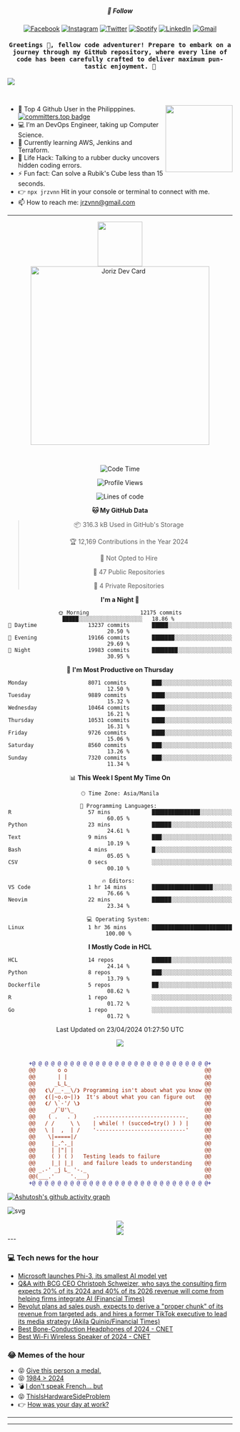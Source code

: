 <h5 align="center">💬 Follow</h5>
<div align="center">

[![Facebook](https://img.shields.io/badge/Facebook-%231877F2.svg?style=for-the-badge&logo=Facebook&logoColor=white)](https://www.facebook.com/Horisyo/)
[![Instagram](https://img.shields.io/badge/Instagram-%23E4405F.svg?style=for-the-badge&logo=Instagram&logoColor=white)](https://www.instagram.com/jrzvnn_/)
[![Twitter](https://img.shields.io/badge/Twitter-%231DA1F2.svg?style=for-the-badge&logo=Twitter&logoColor=white)](https://twitter.com/jrz_studies)
[![Spotify](https://img.shields.io/badge/Spotify-%231ED760.svg?style=for-the-badge&logo=Spotify&logoColor=white)](https://open.spotify.com/user/217td4qrc6mzqjodfalmzjpdi?si=b93099b9078c4ccb)
[![LinkedIn](https://img.shields.io/badge/LinkedIn-%230077B5.svg?style=for-the-badge&logo=LinkedIn&logoColor=white)](https://www.linkedin.com/in/jrz-vnn/)
[![Gmail](https://img.shields.io/badge/Gmail-D14836?style=for-the-badge&logo=gmail&logoColor=white)](mailto:jrzvnn@gmail.com)

</div>
<h4 align="center"><samp>Greetings 👋, fellow code adventurer! Prepare to embark on a journey through my GitHub repository, where every line of code has been carefully crafted to deliver maximum pun-tastic enjoyment. 🚀 </samp></h4>

<!--horizontal divider(gradiant)-->
<img src="https://user-images.githubusercontent.com/73097560/115834477-dbab4500-a447-11eb-908a-139a6edaec5c.gif">

&nbsp; 

<img align='right' src='https://github.com/Rishit-dagli/Rishit-dagli/blob/master/images/octocat-anime.gif' width='150"'>

- 🚀 Top 4 Github User in the Philipppines. [![committers.top badge](https://user-badge.committers.top/philippines/jrzvnn.svg)](https://user-badge.committers.top/philippines/USERNAME)
- 💻 I’m an DevOps Engineer, taking up Computer Science.
- 🤖 Currently learning AWS, Jenkins and Terraform.
- 🎯 Life Hack: Talking to a rubber ducky uncovers hidden coding errors.
- ⚡ Fun fact: Can solve a Rubik's Cube less than 15 seconds.
- 👉 `npx jrzvnn` Hit in your console or terminal to connect with me.
- 📫 How to reach me: jrzvnn@gmail.com

---

<!--🖼️OCTOCAT-->
<p align="center">

<img src="https://media.giphy.com/media/IP7sarl7C5lSFCw9rG/giphy.gif"  width="100px" height="100px">
<br />
<a href="https://app.daily.dev/jorizvillanueva"><img src="https://github.com/jrzvnn/jrzvnn/blob/main/devcard.svg" width="400" alt="Joriz Dev Card"/></a>
</p>

<br />
<div align="center">

<!--START_SECTION:waka-->
![Code Time](http://img.shields.io/badge/Code%20Time-250%20hrs%2038%20mins-blue)

![Profile Views](http://img.shields.io/badge/Profile%20Views-165-blue)

![Lines of code](https://img.shields.io/badge/From%20Hello%20World%20I%27ve%20Written-1.6%20million%20lines%20of%20code-blue)

**🐱 My GitHub Data** 

> 📦 316.3 kB Used in GitHub's Storage 
 > 
> 🏆 12,169 Contributions in the Year 2024
 > 
> 🚫 Not Opted to Hire
 > 
> 📜 47 Public Repositories 
 > 
> 🔑 4 Private Repositories 
 > 
**I'm a Night 🦉** 

```text
🌞 Morning                12175 commits       █████░░░░░░░░░░░░░░░░░░░░   18.86 % 
🌆 Daytime                13237 commits       █████░░░░░░░░░░░░░░░░░░░░   20.50 % 
🌃 Evening                19166 commits       ███████░░░░░░░░░░░░░░░░░░   29.69 % 
🌙 Night                  19983 commits       ████████░░░░░░░░░░░░░░░░░   30.95 % 
```
📅 **I'm Most Productive on Thursday** 

```text
Monday                   8071 commits        ███░░░░░░░░░░░░░░░░░░░░░░   12.50 % 
Tuesday                  9889 commits        ████░░░░░░░░░░░░░░░░░░░░░   15.32 % 
Wednesday                10464 commits       ████░░░░░░░░░░░░░░░░░░░░░   16.21 % 
Thursday                 10531 commits       ████░░░░░░░░░░░░░░░░░░░░░   16.31 % 
Friday                   9726 commits        ████░░░░░░░░░░░░░░░░░░░░░   15.06 % 
Saturday                 8560 commits        ███░░░░░░░░░░░░░░░░░░░░░░   13.26 % 
Sunday                   7320 commits        ███░░░░░░░░░░░░░░░░░░░░░░   11.34 % 
```


📊 **This Week I Spent My Time On** 

```text
🕑︎ Time Zone: Asia/Manila

💬 Programming Languages: 
R                        57 mins             ███████████████░░░░░░░░░░   60.05 % 
Python                   23 mins             ██████░░░░░░░░░░░░░░░░░░░   24.61 % 
Text                     9 mins              ███░░░░░░░░░░░░░░░░░░░░░░   10.19 % 
Bash                     4 mins              █░░░░░░░░░░░░░░░░░░░░░░░░   05.05 % 
CSV                      0 secs              ░░░░░░░░░░░░░░░░░░░░░░░░░   00.10 % 

🔥 Editors: 
VS Code                  1 hr 14 mins        ███████████████████░░░░░░   76.66 % 
Neovim                   22 mins             ██████░░░░░░░░░░░░░░░░░░░   23.34 % 

💻 Operating System: 
Linux                    1 hr 36 mins        █████████████████████████   100.00 % 
```

**I Mostly Code in HCL** 

```text
HCL                      14 repos            ██████░░░░░░░░░░░░░░░░░░░   24.14 % 
Python                   8 repos             ███░░░░░░░░░░░░░░░░░░░░░░   13.79 % 
Dockerfile               5 repos             ██░░░░░░░░░░░░░░░░░░░░░░░   08.62 % 
R                        1 repo              ░░░░░░░░░░░░░░░░░░░░░░░░░   01.72 % 
Go                       1 repo              ░░░░░░░░░░░░░░░░░░░░░░░░░   01.72 % 
```




 Last Updated on 23/04/2024 01:27:50 UTC
<!--END_SECTION:waka-->

<img src="https://wakatime.com/share/@jrzvnn/70a4618c-7cd9-4016-b7b9-eabe75c837ee.svg">

<br />
<br />

```diff
+@ @ @ @ @ @ @ @ @ @ @ @ @ @ @ @ @ @ @ @ @ @ @ @ @ @ @ @+
@@       o o                                           @@
@@       | |                                           @@
@@      _L_L_                                          @@
@@   ❮\/__-__\/❯ Programming isn't about what you know @@
@@   ❮(|~o.o~|)❯  It's about what you can figure out   @@
@@   ❮/ \`-'/ \❯                                       @@
@@     _/`U'\_                                         @@
@@    ( .   . )     .----------------------------.     @@
@@   / /     \ \    | while( ! (succed=try() ) ) |     @@
@@   \ |  ,  | /    '----------------------------'     @@
@@    \|=====|/                                        @@
@@     |_.^._|                                         @@
@@     | |"| |                                         @@
@@     ( ) ( )   Testing leads to failure              @@
@@     |_| |_|   and failure leads to understanding    @@
@@ _.-' _j L_ '-._                                     @@
@@(___.'     '.___)                                    @@
+@ @ @ @ @ @ @ @ @ @ @ @ @ @ @ @ @ @ @ @ @ @ @ @ @ @ @ @+

```

</div>




[![Ashutosh's github activity graph](https://github-readme-activity-graph.vercel.app/graph?username=jrzvnn&theme=github-compact)](https://github.com/ashutosh00710/github-readme-activity-graph)


![svg](profile-3d-contrib/profile-night-green.svg)

<div align="center">
<img src="https://github.com/jrzvnn/jrzvnn/blob/output/github-snake-dark.svg">
</div>

<div align=center>
<img align=center src=https://metrics.lecoq.io/jrzvnn?template=classic&isocalendar=1&languages=1&achievements=1&base=header%2C%20activity%2C%20community%2C%20repositories%2C%20metadata&base.indepth=false&base.hireable=false&base.skip=false&isocalendar=false&isocalendar.duration=full-year&languages=false&languages.limit=8&languages.threshold=0%25&languages.other=false&languages.colors=github&languages.sections=most-used&languages.indepth=false&languages.analysis.timeout=15&languages.analysis.timeout.repositories=7.5&languages.categories=markup%2C%20programming&languages.recent.categories=markup%2C%20programming&languages.recent.load=300&languages.recent.days=14&achievements=false&achievements.threshold=C&achievements.secrets=true&achievements.display=detailed&achievements.limit=0&config.timezone=Asia%2FManila)
</div>
<div align="left">
---

### 💻 Tech news for the hour

<!-- TECH:START -->
 - [Microsoft launches Phi-3, its smallest AI model yet](https://www.theverge.com/2024/4/23/24137534/microsoft-phi-3-launch-small-ai-language-model)
 - [Q&amp;A with BCG CEO Christoph Schweizer, who says the consulting firm expects 20% of its 2024 and 40% of its 2026 revenue will come from helping firms integrate AI &lpar;Financial Times&rpar;](http://www.techmeme.com/240423/p2#a240423p2)
 - [Revolut plans ad sales push, expects to derive a &quot;proper chunk&quot; of its revenue from targeted ads, and hires a former TikTok executive to lead its media strategy &lpar;Akila Quinio/Financial Times&rpar;](http://www.techmeme.com/240423/p1#a240423p1)
 - [Best Bone-Conduction Headphones of 2024     - CNET](https://www.cnet.com/tech/mobile/best-bone-conduction-headphones/#ftag=CAD590a51e)
 - [Best Wi-Fi Wireless Speaker of 2024     - CNET](https://www.cnet.com/tech/home-entertainment/best-wi-fi-wireless-speakers/#ftag=CAD590a51e)<!-- TECH:END -->

### 😂 Memes of the hour

<!-- MEMES:START -->
 - 😝 [Give this person a medal.](http://9gag.com/gag/a4PKv76)
 - 😝 [1984 &gt; 2024](http://9gag.com/gag/ayN7gGy)
 - 💣 [I don&#39;t speak French... but](http://9gag.com/gag/aLnK6wM)
 - 😝 [ThisIsHardwareSideProblem](http://9gag.com/gag/a87LZMQ)
 - 👉 [How was your day at work?](http://9gag.com/gag/aoyzmjm)<!-- MEMES:END -->

---

---
